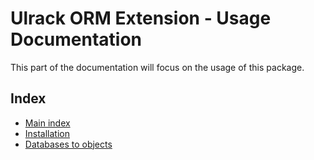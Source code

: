 # Ulrack ORM Extension - Usage Documentation

This part of the documentation will focus on the usage of this package.

## Index

- [Main index](../index.md)
- [Installation](installation.md)
- [Databases to objects](databases-to-objects.md)
